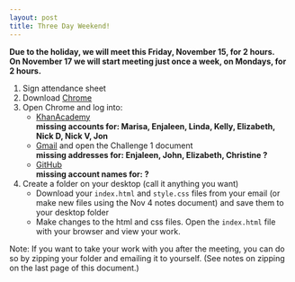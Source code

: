 ```yaml
---
layout: post
title: Three Day Weekend!
---
```


__Due to the holiday, we will meet this Friday, November 15, for 2 hours.__  
__On November 17 we will start meeting just once a week, on Mondays, for 2 hours.__

1. Sign attendance sheet
2. Download [Chrome](https://chrome.com)
3. Open Chrome and log into:
    * [KhanAcademy](http://khanacademy.org)  
    __missing accounts for: Marisa, Enjaleen, Linda, Kelly, Elizabeth, Nick D, Nick V, Jon__
    * [Gmail](http://gmail.com) and open the Challenge 1 document  
    __missing addresses for: Enjaleen, John, Elizabeth, Christine ?__
    * [GitHub](http://github.com/)  
    __missing account names for: ?__
4. Create a folder on your desktop (call it anything you want)
    * Download your `index.html` and `style.css` files from your email (or make new files using the Nov 4 notes document) and save them to your desktop folder
    * Make changes to the html and css files. Open the `index.html` file with your browser and view your work.

Note: If you want to take your work with you after the meeting, you can do so by zipping your folder and emailing it to yourself. (See notes on zipping on the last page of this document.)
